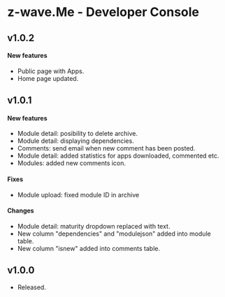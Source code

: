 z-wave.Me - Developer Console
===============
## v1.0.2 
#### New features 
- Public page with Apps.
- Home page updated.

## v1.0.1 
#### New features 
- Module detail: posibility to delete archive.
- Module detail: displaying dependencies.
- Comments: send email when new comment has been posted.
- Module detail: added statistics for apps downloaded, commented etc.
- Modules: added new comments icon.

#### Fixes
- Module upload: fixed module ID in archive

#### Changes
- Module detail: maturity dropdown replaced with text.
- New column "dependencies" and  "modulejson" added into module table.
- New column "isnew" added into comments table.

## v1.0.0
- Released.